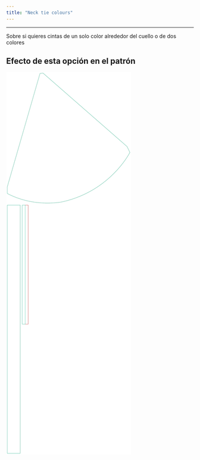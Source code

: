 ```yaml
---
title: "Neck tie colours"
---
```


---

Sobre si quieres cintas de un solo color alrededor del cuello o de dos colores

## Efecto de esta opción en el patrón

![Esta imagen muestra el efecto de esta opción superponiendo varias variantes que tienen un valor diferente para esta opción](bee_necktiecolours_sample.svg "Efecto de esta opción en el patrón")

